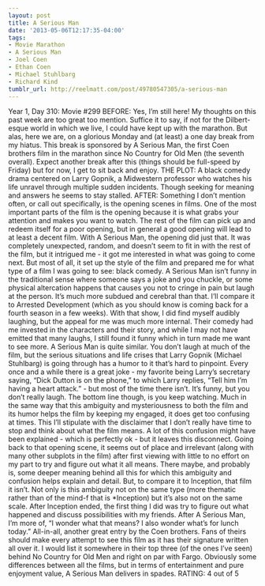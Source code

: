 ```yaml
---
layout: post
title: A Serious Man
date: '2013-05-06T12:17:35-04:00'
tags:
- Movie Marathon
- A Serious Man
- Joel Coen
- Ethan Coen
- Michael Stuhlbarg
- Richard Kind
tumblr_url: http://reelmatt.com/post/49780547305/a-serious-man
---
```



Year 1, Day 310: Movie #299
BEFORE: Yes, I’m still here! My thoughts on this past week are too great too mention. Suffice it to say, if not for the Dilbert-esque world in which we live, I could have kept up with the marathon. But alas, here we are, on a glorious Monday and (at least) a one day break from my hiatus. This break is sponsored by A Serious Man, the first Coen brothers film in the marathon since No Country for Old Men (the seventh overall). Expect another break after this (things should be full-speed by Friday) but for now, I get to sit back and enjoy.
THE PLOT: A black comedy drama centered on Larry Gopnik, a Midwestern professor who watches his life unravel through multiple sudden incidents. Though seeking for meaning and answers he seems to stay stalled.
AFTER: Something I don’t mention often, or call out specifically, is the opening scenes in films. One of the most important parts of the film is the opening because it is what grabs your attention and makes you want to watch. The rest of the film can pick up and redeem itself for a poor opening, but in general a good opening will lead to at least a decent film. With A Serious Man, the opening did just that. It was completely unexpected, random, and doesn’t seem to fit in with the rest of the film, but it intrigued me - it got me interested in what was going to come next. But most of all, it set up the style of the film and prepared me for what type of a film I was going to see: black comedy.
A Serious Man isn’t funny in the traditional sense where someone says a joke and you chuckle, or some physical altercation happens that causes you not to cringe in pain but laugh at the person. It’s much more subdued and cerebral than that. I’ll compare it to Arrested Development (which as you should know is coming back for a fourth season in a few weeks). With that show, I did find myself audibly laughing, but the appeal for me was much more internal. Their comedy had me invested in the characters and their story, and while I may not have emitted that many laughs, I still found it funny which in turn made me want to see more. A Serious Man is quite similar. You don’t laugh at much of the film, but the serious situations and life crises that Larry Gopnik (Michael Stuhlbarg) is going through has a humor to it that’s hard to pinpoint. Every once and a while there is a great joke - my favorite being Larry’s secretary saying, “Dick Dutton is on the phone,” to which Larry replies, “Tell him I’m having a heart attack.” - but most of the time there isn’t. It’s funny, but you don’t really laugh. The bottom line though, is you keep watching.
Much in the same way that this ambiguity and mysteriousness to both the film and its humor helps the film by keeping my engaged, it does get too confusing at times. This I’ll stipulate with the disclaimer that I don’t really have time to stop and think about what the film means. A lot of this confusion might have been explained - which is perfectly ok - but it leaves this disconnect. Going back to that opening scene, it seems out of place and irrelevant (along with many other subplots in the film) after first viewing with little to no effort on my part to try and figure out what it all means. There maybe, and probably is, some deeper meaning behind all this for which this ambiguity and confusion helps explain and detail. But, to compare it to Inception, that film it isn’t. Not only is this ambiguity not on the same type (more thematic rather than of the mind-f that is *Inception) but it’s also not on the same scale. After Inception ended, the first thing I did was try to figure out what happened and discuss possibilities with my friends. After A Serious Man, I’m more of, “I wonder what that means? I also wonder what’s for lunch today.”
All-in-all, another great entry by the Coen brothers. Fans of theirs should make every attempt to see this film as it has their signature written all over it. I would list it somewhere in their top three (of the ones I’ve seen) behind No Country for Old Men and right on par with Fargo. Obviously some differences between all the films, but in terms of entertainment and pure enjoyment value, A Serious Man delivers in spades.
RATING: 4 out of 5
